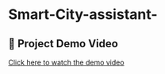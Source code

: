 # Smart-City-assistant-
## 🎥 Project Demo Video

[Click here to watch the demo video](https://drive.google.com/file/d/1U31Nko_ZpEy49lcxRGkheBL1OcUiFmnc/view?usp=sharing)
